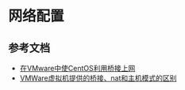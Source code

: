 # 网络配置

## 参考文档
* [在VMware中使CentOS利用桥接上网](https://blog.ttionya.com/article-1159.html)
* [VMWare虚拟机提供的桥接、nat和主机模式的区别](https://cnbin.github.io/blog/2015/08/01/vmwarexu-ni-ji-ti-gong-de-qiao-jie-,-nathe-zhu-ji-mo-shi-de-qu-bie/)